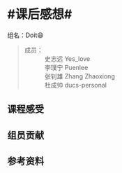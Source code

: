 #课后感想#
=====

  组名：Doit:smile:<br>
  >成员：<br>
  　　 　史志远 Yes_love<br>
　　　 李璞宁 Puenlee<br>
　　　 张钊雄 Zhang Zhaoxiong<br>
　　　 杜成帅 ducs-personal<br>


## 课程感受 ##

## 组员贡献 ##

## 参考资料 ##
